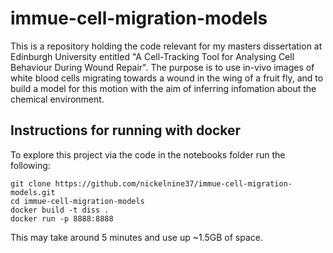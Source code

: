 # immue-cell-migration-models

This is a repository holding the code relevant for my masters dissertation at Edinburgh University entitled "A Cell-Tracking Tool for Analysing Cell Behaviour During Wound Repair". The purpose is to use in-vivo images of white blood cells migrating towards a wound in the wing of a fruit fly, and to build a model for this motion with the aim of inferring infomation about the chemical environment. 





## Instructions for running with docker

To explore this project via the code in the notebooks folder run the following: 

```
git clone https://github.com/nickelnine37/immue-cell-migration-models.git
cd immue-cell-migration-models
docker build -t diss .
docker run -p 8888:8888
```

This may take around 5 minutes and use up ~1.5GB of space. 

